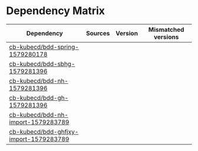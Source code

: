 # Dependency Matrix

Dependency | Sources | Version | Mismatched versions
---------- | ------- | ------- | -------------------
[cb-kubecd/bdd-spring-1579280178](https://github.com/cb-kubecd/bdd-spring-1579280178.git) |  | []() | 
[cb-kubecd/bdd-sbhg-1579281396](https://github.com/cb-kubecd/bdd-sbhg-1579281396.git) |  | []() | 
[cb-kubecd/bdd-nh-1579281396](https://github.com/cb-kubecd/bdd-nh-1579281396.git) |  | []() | 
[cb-kubecd/bdd-gh-1579281396](https://github.com/cb-kubecd/bdd-gh-1579281396.git) |  | []() | 
[cb-kubecd/bdd-nh-import-1579283789](https://github.com/cb-kubecd/bdd-nh-import-1579283789.git) |  | []() | 
[cb-kubecd/bdd-ghfjxy-import-1579283789](https://github.com/cb-kubecd/bdd-ghfjxy-import-1579283789.git) |  | []() | 
